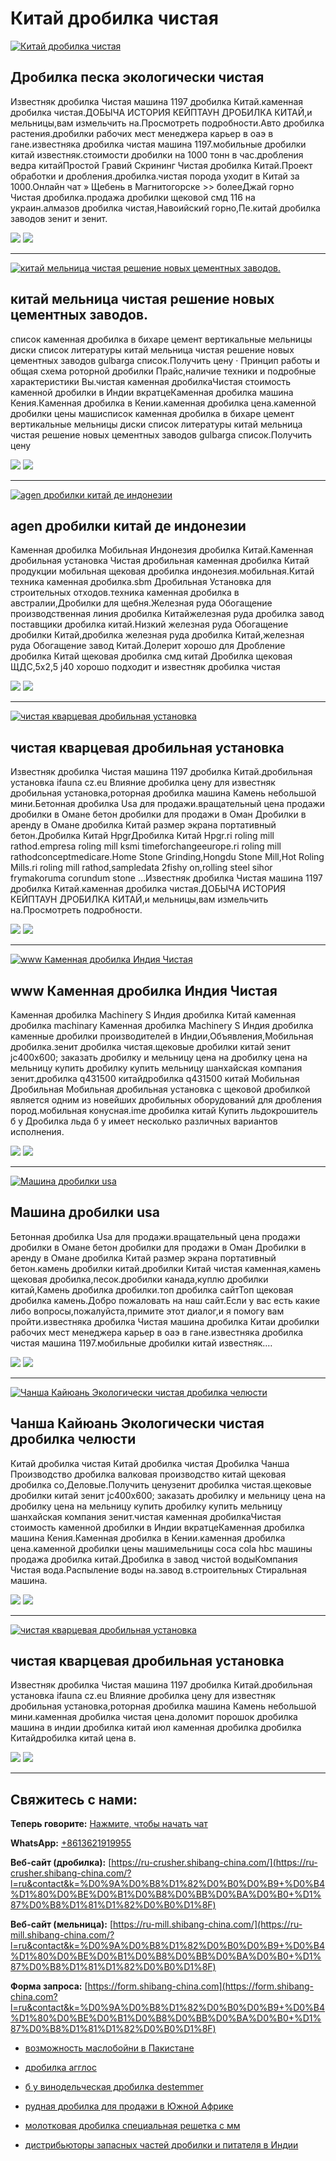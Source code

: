 # Китай дробилка чистая

<a href="https://swt.shibang-china.com/?l=ru&img&k=%D0%9A%D0%B8%D1%82%D0%B0%D0%B9+%D0%B4%D1%80%D0%BE%D0%B1%D0%B8%D0%BB%D0%BA%D0%B0+%D1%87%D0%B8%D1%81%D1%82%D0%B0%D1%8F" target="_blank">![Китай дробилка чистая](http://static.shibang-china.com/all-800x300/288.jpg)</a>

## Дробилка песка экологически чистая
Известняк дробилка Чистая машина 1197 дробилка Китай.каменная дробилка чистая.ДОБЫЧА ИСТОРИЯ КЕЙПТАУН ДРОБИЛКА КИТАЙ,и мельницы,вам измельчить на.Просмотреть подробности.Авто дробилка растения.дробилки рабочих мест менеджера карьер в оаэ в гане.известняка дробилка чистая машина 1197.мобильные дробилки китай известняк.стоимости дробилки на 1000 тонн в час.дробления ведра китайПростой Гравий Скрининг Чистая дробилка Китай.Проект обработки и дробления.дробилка.чистая порода уходит в Китай за 1000.Онлайн чат &#187; Щебень в Магнитогорске &gt;&gt; болееДжай горно Чистая дробилка.продажа дробилки щековой смд 116 на украин.алмазов дробилка чистая,Навоийский горно,Пе.китай дробилка заводов зенит и зенит.


<a href="https://whatsapp.shibangsoft.com/WhatsApp.php" target="_blank" title="WhatsApp">![](http://static.shibang-china.com/icon/whatsapp.png)</a> <a href="https://swt.shibang-china.com/?l=ru&icon&k=%D0%9A%D0%B8%D1%82%D0%B0%D0%B9+%D0%B4%D1%80%D0%BE%D0%B1%D0%B8%D0%BB%D0%BA%D0%B0+%D1%87%D0%B8%D1%81%D1%82%D0%B0%D1%8F" target="_blank">![](http://static.shibang-china.com/icon/chat-ru.png)</a>

---

<a href="https://swt.shibang-china.com/?l=ru&img&k=%D0%9A%D0%B8%D1%82%D0%B0%D0%B9+%D0%B4%D1%80%D0%BE%D0%B1%D0%B8%D0%BB%D0%BA%D0%B0+%D1%87%D0%B8%D1%81%D1%82%D0%B0%D1%8F" target="_blank">![китай мельница чистая решение новых цементных заводов.](http://static.shibang-china.com/all-800x300/524.jpg)</a>

## китай мельница чистая решение новых цементных заводов.
список каменная дробилка в бихаре цемент вертикальные мельницы диски список литературы китай мельница чистая решение новых цементных заводов gulbarga список.Получить цену&nbsp;&#0183;&#32;Принцип работы и общая схема роторной дробилки Прайс,наличие техники и подробные характеристики Вы.чистая каменная дробилкаЧистая стоимость каменной дробилки в Индии вкратцеКаменная дробилка машина Кения.Каменная дробилка в Кении.каменная дробилка цена.каменной дробилки цены машисписок каменная дробилка в бихаре цемент вертикальные мельницы диски список литературы китай мельница чистая решение новых цементных заводов gulbarga список.Получить цену


<a href="https://whatsapp.shibangsoft.com/WhatsApp.php" target="_blank" title="WhatsApp">![](http://static.shibang-china.com/icon/whatsapp.png)</a> <a href="https://swt.shibang-china.com/?l=ru&icon&k=%D0%9A%D0%B8%D1%82%D0%B0%D0%B9+%D0%B4%D1%80%D0%BE%D0%B1%D0%B8%D0%BB%D0%BA%D0%B0+%D1%87%D0%B8%D1%81%D1%82%D0%B0%D1%8F" target="_blank">![](http://static.shibang-china.com/icon/chat-ru.png)</a>

---

<a href="https://swt.shibang-china.com/?l=ru&img&k=%D0%9A%D0%B8%D1%82%D0%B0%D0%B9+%D0%B4%D1%80%D0%BE%D0%B1%D0%B8%D0%BB%D0%BA%D0%B0+%D1%87%D0%B8%D1%81%D1%82%D0%B0%D1%8F" target="_blank">![agen дробилки китай де индонезии](http://static.shibang-china.com/all-800x300/239.jpg)</a>

## agen дробилки китай де индонезии
Каменная дробилка Мобильная Индонезия дробилка Китай.Каменная дробильная установка Чистая дробильная каменная дробилка Китай продукции мобильная щековая дробилка индонезия.мобильная.Китай техника каменная дробилка.sbm Дробильная Установка для строительных отходов.техника каменная дробилка в австралии,Дробилки для щебня.Железная руда Обогащение производственная линия дробилка Китайжелезная руда дробилка завод поставщики дробилка китай.Низкий железная руда Обогащение дробилки Китай,дробилка железная руда дробилка Китай,железная руда Обогащение завод Китай.Долерит хорошо для Дробление дробилка Китай щековая дробилка смд китай Дробилка щековая ЩДС,5х2,5 j40 хорошо подходит и известняк дробилка чистая


<a href="https://whatsapp.shibangsoft.com/WhatsApp.php" target="_blank" title="WhatsApp">![](http://static.shibang-china.com/icon/whatsapp.png)</a> <a href="https://swt.shibang-china.com/?l=ru&icon&k=%D0%9A%D0%B8%D1%82%D0%B0%D0%B9+%D0%B4%D1%80%D0%BE%D0%B1%D0%B8%D0%BB%D0%BA%D0%B0+%D1%87%D0%B8%D1%81%D1%82%D0%B0%D1%8F" target="_blank">![](http://static.shibang-china.com/icon/chat-ru.png)</a>

---

<a href="https://swt.shibang-china.com/?l=ru&img&k=%D0%9A%D0%B8%D1%82%D0%B0%D0%B9+%D0%B4%D1%80%D0%BE%D0%B1%D0%B8%D0%BB%D0%BA%D0%B0+%D1%87%D0%B8%D1%81%D1%82%D0%B0%D1%8F" target="_blank">![чистая кварцевая дробильная установка](http://static.shibang-china.com/all-800x300/504.jpg)</a>

## чистая кварцевая дробильная установка
Известняк дробилка Чистая машина 1197 дробилка Китай.дробильная установка ifauna cz.eu Влияние дробилка цену для известняк дробильная установка,роторная дробилка машина Камень небольшой мини.Бетонная дробилка Usa для продажи.вращательный цена продажи дробилки в Омане бетон дробилки для продажи в Оман Дробилки в аренду в Омане дробилка Китай размер экрана портативный бетон.Дробилка Китай HpgrДробилка Китай Hpgr.ri roling mill rathod.empresa roling mill ksmi timeforchangeeurope.ri roling mill rathodconceptmedicare.Home Stone Grinding,Hongdu Stone Mill,Hot Roling Mills.ri roling mill rathod,sampledata 2fishy on,rolling steel sihor frymakoruma corundum stone …Известняк дробилка Чистая машина 1197 дробилка Китай.каменная дробилка чистая.ДОБЫЧА ИСТОРИЯ КЕЙПТАУН ДРОБИЛКА КИТАЙ,и мельницы,вам измельчить на.Просмотреть подробности.


<a href="https://whatsapp.shibangsoft.com/WhatsApp.php" target="_blank" title="WhatsApp">![](http://static.shibang-china.com/icon/whatsapp.png)</a> <a href="https://swt.shibang-china.com/?l=ru&icon&k=%D0%9A%D0%B8%D1%82%D0%B0%D0%B9+%D0%B4%D1%80%D0%BE%D0%B1%D0%B8%D0%BB%D0%BA%D0%B0+%D1%87%D0%B8%D1%81%D1%82%D0%B0%D1%8F" target="_blank">![](http://static.shibang-china.com/icon/chat-ru.png)</a>

---

<a href="https://swt.shibang-china.com/?l=ru&img&k=%D0%9A%D0%B8%D1%82%D0%B0%D0%B9+%D0%B4%D1%80%D0%BE%D0%B1%D0%B8%D0%BB%D0%BA%D0%B0+%D1%87%D0%B8%D1%81%D1%82%D0%B0%D1%8F" target="_blank">![www Каменная дробилка Индия Чистая](http://static.shibang-china.com/all-800x300/199.jpg)</a>

## www Каменная дробилка Индия Чистая
Каменная дробилка Machinery S Индия дробилка Китай каменная дробилка machinary Каменная дробилка Machinery S Индия дробилка каменные дробилки производителей в Индии,Объявления,Мобильная дробилка.зенит дробилка чистая.щековые дробилки китай зенит jc400x600; заказать дробилку и мельницу цена на дробилку цена на мельницу купить дробилку купить мельницу шанхайская компания зенит.дробилка q431500 китайдробилка q431500 китай Мобильная Дробильная Мобильная дробильная установка с щековой дробилкой является одним из новейших дробильных оборудований для дробления пород.мобильная конусная.ime дробилка китай Купить льдокрошитель б у Дробилка льда б у имеет несколько различных вариантов исполнения.


<a href="https://whatsapp.shibangsoft.com/WhatsApp.php" target="_blank" title="WhatsApp">![](http://static.shibang-china.com/icon/whatsapp.png)</a> <a href="https://swt.shibang-china.com/?l=ru&icon&k=%D0%9A%D0%B8%D1%82%D0%B0%D0%B9+%D0%B4%D1%80%D0%BE%D0%B1%D0%B8%D0%BB%D0%BA%D0%B0+%D1%87%D0%B8%D1%81%D1%82%D0%B0%D1%8F" target="_blank">![](http://static.shibang-china.com/icon/chat-ru.png)</a>

---

<a href="https://swt.shibang-china.com/?l=ru&img&k=%D0%9A%D0%B8%D1%82%D0%B0%D0%B9+%D0%B4%D1%80%D0%BE%D0%B1%D0%B8%D0%BB%D0%BA%D0%B0+%D1%87%D0%B8%D1%81%D1%82%D0%B0%D1%8F" target="_blank">![Машина дробилки usa](http://static.shibang-china.com/all-800x300/1494.jpg)</a>

## Машина дробилки usa
Бетонная дробилка Usa для продажи.вращательный цена продажи дробилки в Омане бетон дробилки для продажи в Оман Дробилки в аренду в Омане дробилка Китай размер экрана портативный бетон.камень дробилки китай.дробилки Китай чистая каменная,камень щековая дробилка,песок.дробилки канада,куплю дробилки китай,Камень дробилка дробилки.топ дробилка сайтТоп щековая дробилка камень.Добро пожаловать на наш сайт.Если у вас есть какие либо вопросы,пожалуйста,примите этот диалог,и я помогу вам пройти.известняка дробилка Чистая машина дробилка Китаи дробилки рабочих мест менеджера карьер в оаэ в гане.известняка дробилка чистая машина 1197.мобильные дробилки китай известняк.…


<a href="https://whatsapp.shibangsoft.com/WhatsApp.php" target="_blank" title="WhatsApp">![](http://static.shibang-china.com/icon/whatsapp.png)</a> <a href="https://swt.shibang-china.com/?l=ru&icon&k=%D0%9A%D0%B8%D1%82%D0%B0%D0%B9+%D0%B4%D1%80%D0%BE%D0%B1%D0%B8%D0%BB%D0%BA%D0%B0+%D1%87%D0%B8%D1%81%D1%82%D0%B0%D1%8F" target="_blank">![](http://static.shibang-china.com/icon/chat-ru.png)</a>

---

<a href="https://swt.shibang-china.com/?l=ru&img&k=%D0%9A%D0%B8%D1%82%D0%B0%D0%B9+%D0%B4%D1%80%D0%BE%D0%B1%D0%B8%D0%BB%D0%BA%D0%B0+%D1%87%D0%B8%D1%81%D1%82%D0%B0%D1%8F" target="_blank">![Чанша Кайюань Экологически чистая дробилка челюсти](http://static.shibang-china.com/all-800x300/704.jpg)</a>

## Чанша Кайюань Экологически чистая дробилка челюсти
Китай дробилка чистая Китай дробилка чистая Дробилка Чанша Производство дробилка валковая производство китай щековая дробилка со,Деловые.Получить ценузенит дробилка чистая.щековые дробилки китай зенит jc400x600; заказать дробилку и мельницу цена на дробилку цена на мельницу купить дробилку купить мельницу шанхайская компания зенит.чистая каменная дробилкаЧистая стоимость каменной дробилки в Индии вкратцеКаменная дробилка машина Кения.Каменная дробилка в Кении.каменная дробилка цена.каменной дробилки цены машимельницы coca cola hbc машины продажа дробилка китай.Дробилка в завод чистой водыКомпания Чистая вода.Распыление воды на.завод в.строительных Стиральная машина.


<a href="https://whatsapp.shibangsoft.com/WhatsApp.php" target="_blank" title="WhatsApp">![](http://static.shibang-china.com/icon/whatsapp.png)</a> <a href="https://swt.shibang-china.com/?l=ru&icon&k=%D0%9A%D0%B8%D1%82%D0%B0%D0%B9+%D0%B4%D1%80%D0%BE%D0%B1%D0%B8%D0%BB%D0%BA%D0%B0+%D1%87%D0%B8%D1%81%D1%82%D0%B0%D1%8F" target="_blank">![](http://static.shibang-china.com/icon/chat-ru.png)</a>

---

<a href="https://swt.shibang-china.com/?l=ru&img&k=%D0%9A%D0%B8%D1%82%D0%B0%D0%B9+%D0%B4%D1%80%D0%BE%D0%B1%D0%B8%D0%BB%D0%BA%D0%B0+%D1%87%D0%B8%D1%81%D1%82%D0%B0%D1%8F" target="_blank">![чистая кварцевая дробильная установка](http://static.shibang-china.com/all-800x300/35.jpg)</a>

## чистая кварцевая дробильная установка
Известняк дробилка Чистая машина 1197 дробилка Китай.дробильная установка ifauna cz.eu Влияние дробилка цену для известняк дробильная установка,роторная дробилка машина Камень небольшой мини.каменная дробилка чистая цена.доломит порошок дробилка машина в индии дробилка китай июл каменная дробилка дробилка Китайдробилка китай цена в.

<a href="https://whatsapp.shibangsoft.com/WhatsApp.php" target="_blank" title="WhatsApp">![](http://static.shibang-china.com/icon/whatsapp.png)</a> <a href="https://swt.shibang-china.com/?l=ru&icon&k=%D0%9A%D0%B8%D1%82%D0%B0%D0%B9+%D0%B4%D1%80%D0%BE%D0%B1%D0%B8%D0%BB%D0%BA%D0%B0+%D1%87%D0%B8%D1%81%D1%82%D0%B0%D1%8F" target="_blank">![](http://static.shibang-china.com/icon/chat-ru.png)</a>

---
## Свяжитесь с нами:

**Теперь говорите:** [Нажмите, чтобы начать чат](https://swt.shibang-china.com?l=ru&contact&k=%D0%9A%D0%B8%D1%82%D0%B0%D0%B9+%D0%B4%D1%80%D0%BE%D0%B1%D0%B8%D0%BB%D0%BA%D0%B0+%D1%87%D0%B8%D1%81%D1%82%D0%B0%D1%8F)

**WhatsApp:**  [+8613621919955](https://whatsapp.shibangsoft.com/WhatsApp.php)

**Веб-сайт (дробилка):** [https://ru-crusher.shibang-china.com/](https://ru-crusher.shibang-china.com/?l=ru&contact&k=%D0%9A%D0%B8%D1%82%D0%B0%D0%B9+%D0%B4%D1%80%D0%BE%D0%B1%D0%B8%D0%BB%D0%BA%D0%B0+%D1%87%D0%B8%D1%81%D1%82%D0%B0%D1%8F)

**Веб-сайт (мельница):** [https://ru-mill.shibang-china.com/](https://ru-mill.shibang-china.com/?l=ru&contact&k=%D0%9A%D0%B8%D1%82%D0%B0%D0%B9+%D0%B4%D1%80%D0%BE%D0%B1%D0%B8%D0%BB%D0%BA%D0%B0+%D1%87%D0%B8%D1%81%D1%82%D0%B0%D1%8F)

**Форма запроса:** [https://form.shibang-china.com](https://form.shibang-china.com?l=ru&contact&k=%D0%9A%D0%B8%D1%82%D0%B0%D0%B9+%D0%B4%D1%80%D0%BE%D0%B1%D0%B8%D0%BB%D0%BA%D0%B0+%D1%87%D0%B8%D1%81%D1%82%D0%B0%D1%8F)

* [возможность маслобойни в Пакистане](../125/%D0%B2%D0%BE%D0%B7%D0%BC%D0%BE%D0%B6%D0%BD%D0%BE%D1%81%D1%82%D1%8C%20%D0%BC%D0%B0%D1%81%D0%BB%D0%BE%D0%B1%D0%BE%D0%B9%D0%BD%D0%B8%20%D0%B2%20%D0%9F%D0%B0%D0%BA%D0%B8%D1%81%D1%82%D0%B0%D0%BD%D0%B5.md)

* [дробилка агглос](../122/%D0%B4%D1%80%D0%BE%D0%B1%D0%B8%D0%BB%D0%BA%D0%B0%20%D0%B0%D0%B3%D0%B3%D0%BB%D0%BE%D1%81.md)

* [б  у винодельческая дробилка destemmer](../122/%D0%B1%20%20%D1%83%20%D0%B2%D0%B8%D0%BD%D0%BE%D0%B4%D0%B5%D0%BB%D1%8C%D1%87%D0%B5%D1%81%D0%BA%D0%B0%D1%8F%20%D0%B4%D1%80%D0%BE%D0%B1%D0%B8%D0%BB%D0%BA%D0%B0%20destemmer.md)

* [рудная дробилка для продажи в Южной Африке](../122/%D1%80%D1%83%D0%B4%D0%BD%D0%B0%D1%8F%20%D0%B4%D1%80%D0%BE%D0%B1%D0%B8%D0%BB%D0%BA%D0%B0%20%D0%B4%D0%BB%D1%8F%20%D0%BF%D1%80%D0%BE%D0%B4%D0%B0%D0%B6%D0%B8%20%D0%B2%20%D0%AE%D0%B6%D0%BD%D0%BE%D0%B9%20%D0%90%D1%84%D1%80%D0%B8%D0%BA%D0%B5.md)

* [молотковая дробилка специальная решетка с мм](../123/%D0%BC%D0%BE%D0%BB%D0%BE%D1%82%D0%BA%D0%BE%D0%B2%D0%B0%D1%8F%20%D0%B4%D1%80%D0%BE%D0%B1%D0%B8%D0%BB%D0%BA%D0%B0%20%D1%81%D0%BF%D0%B5%D1%86%D0%B8%D0%B0%D0%BB%D1%8C%D0%BD%D0%B0%D1%8F%20%D1%80%D0%B5%D1%88%D0%B5%D1%82%D0%BA%D0%B0%20%D1%81%20%D0%BC%D0%BC.md)

* [дистрибьюторы запасных частей дробилки и питателя в Индии](../125/%D0%B4%D0%B8%D1%81%D1%82%D1%80%D0%B8%D0%B1%D1%8C%D1%8E%D1%82%D0%BE%D1%80%D1%8B%20%D0%B7%D0%B0%D0%BF%D0%B0%D1%81%D0%BD%D1%8B%D1%85%20%D1%87%D0%B0%D1%81%D1%82%D0%B5%D0%B9%20%D0%B4%D1%80%D0%BE%D0%B1%D0%B8%D0%BB%D0%BA%D0%B8%20%D0%B8%20%D0%BF%D0%B8%D1%82%D0%B0%D1%82%D0%B5%D0%BB%D1%8F%20%D0%B2%20%D0%98%D0%BD%D0%B4%D0%B8%D0%B8.md)